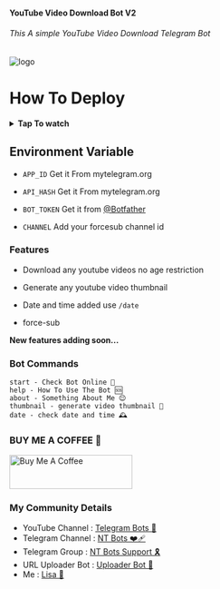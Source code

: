 #### YouTube Video Download Bot V2 
###### This A simple YouTube Video Download Telegram Bot


![logo](https://graph.org/file/754b7faa1308a13fc917f.jpg)


# How To Deploy

<b><details><summary>Tap To watch</summary>

### Heroku Video
<a href="https://youtu.be/ms_ApEgb0SA?feature=shared"><img alt="how to create" src="https://img.shields.io/badge/-YouTube-red?style=for-the-badge&logo=youtube&logoColor=white"/></a> 

### Render Video
<a href="https://youtu.be/A4l6LSPi-lM?feature=shared"><img alt="how to create" src="https://img.shields.io/badge/-YouTube-red?style=for-the-badge&logo=youtube&logoColor=white"/></a>

</b>
</details>

## Environment Variable

* `APP_ID` Get it From mytelegram.org

* `API_HASH` Get it From mytelegram.org

* `BOT_TOKEN` Get it from [@Botfather](https://t.me/botfather)

* `CHANNEL` Add your forcesub channel id

### Features

- Download any youtube videos no age restriction 

- Generate any youtube video thumbnail

- Date and time added use `/date`

- force-sub 

**New features adding soon...**
### Bot Commands 
```
start - Check Bot Online 🔔
help - How To Use The Bot 🆘
about - Something About Me 😌
thumbnail - generate video thumbnail 🌁
date - check date and time 🕰️
```

### BUY ME A COFFEE 🥹
<a href="https://www.buymeacoffee.com/lisakorean" target="_blank"><img src="https://cdn.buymeacoffee.com/buttons/v2/arial-yellow.png" alt="Buy Me A Coffee" style="height: 60px !important;width: 217px !important;" ></a>

### My Community Details


- YouTube Channel : [Telegram Bots 🤖](https://youtube.com/@NTBOT?feature=shared)
- Telegram Channel : [NT Bots ❤️‍🩹](https://t.me/NT_BOT_CHANNEL)
- Telegram Group : [NT Bots Support 🎗️](https://t.me/NT_BOTS_SUPPORT)
- URL Uploader Bot : [Uploader Bot 🚀](https://t.me/UploadLinkToFileBot)
- Me : [Lisa 👑](https://t.me/LISA_FAN_LK)
